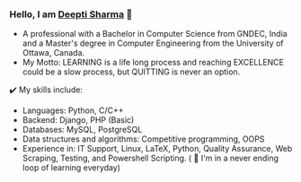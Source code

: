 ### Hello, I am [Deepti Sharma](https://dsdeeptisharma.github.io/) 👋

- A professional with a Bachelor in Computer Science from GNDEC, India and a Master's degree in Computer Engineering from the University of Ottawa, Canada.
- My Motto: LEARNING is a life long process and reaching EXCELLENCE could be a slow process, but QUITTING is never an option.

✔️ My skills include:
- Languages: Python, C/C++
- Backend: Django, PHP (Basic)
- Databases: MySQL, PostgreSQL
- Data structures and algorithms: Competitive programming, OOPS
- Experience in: IT Support, Linux, LaTeX, Python, Quality Assurance, Web Scraping, Testing, and Powershell Scripting.
( 🔭 I'm in a never ending loop of learning everyday)
<!--
**dsdeeptisharma/dsdeeptisharma** is a ✨ _special_ ✨ repository because its `README.md` (this file) appears on your GitHub profile.

Here are some ideas to get you started:

- 🔭 I’m currently working on ...
- 🌱 I’m currently learning ...
- 👯 I’m looking to collaborate on ...
- 🤔 I’m looking for help with ...
- 💬 Ask me about ...
- 📫 How to reach me: ...
- 😄 Pronouns: ...
- ⚡ Fun fact: ...
-->
